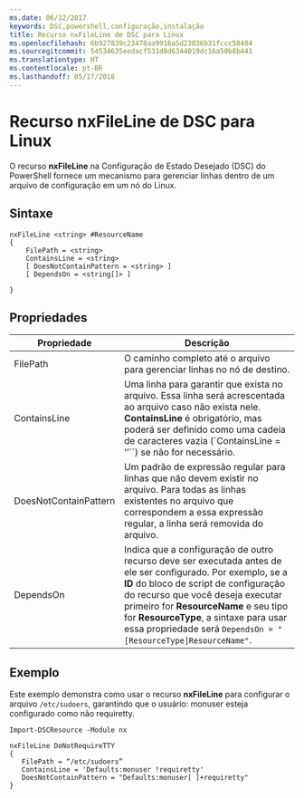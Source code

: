```yaml
---
ms.date: 06/12/2017
keywords: DSC,powershell,configuração,instalação
title: Recurso nxFileLine de DSC para Linux
ms.openlocfilehash: 6b927839c23478aa9916a5d23836b31fccc58484
ms.sourcegitcommit: 54534635eedacf531d8d6344019dc16a50b8b441
ms.translationtype: HT
ms.contentlocale: pt-BR
ms.lasthandoff: 05/17/2018
---
```

# <a name="dsc-for-linux-nxfileline-resource"></a>Recurso nxFileLine de DSC para Linux

O recurso **nxFileLine** na Configuração de Estado Desejado (DSC) do PowerShell fornece um mecanismo para gerenciar linhas dentro de um arquivo de configuração em um nó do Linux.

## <a name="syntax"></a>Sintaxe

```
nxFileLine <string> #ResourceName
{
    FilePath = <string>
    ContainsLine = <string>
    [ DoesNotContainPattern = <string> ]
    [ DependsOn = <string[]> ]

}
```

## <a name="properties"></a>Propriedades

|  Propriedade |  Descrição |
|---|---|
| FilePath| O caminho completo até o arquivo para gerenciar linhas no nó de destino.|
| ContainsLine| Uma linha para garantir que exista no arquivo. Essa linha será acrescentada ao arquivo caso não exista nele. **ContainsLine** é obrigatório, mas poderá ser definido como uma cadeia de caracteres vazia (`ContainsLine = ‘’``) se não for necessário.|
| DoesNotContainPattern| Um padrão de expressão regular para linhas que não devem existir no arquivo. Para todas as linhas existentes no arquivo que correspondem a essa expressão regular, a linha será removida do arquivo.|
| DependsOn | Indica que a configuração de outro recurso deve ser executada antes de ele ser configurado. Por exemplo, se a **ID** do bloco de script de configuração do recurso que você deseja executar primeiro for **ResourceName** e seu tipo for **ResourceType**, a sintaxe para usar essa propriedade será `DependsOn = "[ResourceType]ResourceName"`.|

## <a name="example"></a>Exemplo

Este exemplo demonstra como usar o recurso **nxFileLine** para configurar o arquivo `/etc/sudoers`, garantindo que o usuário: monuser esteja configurado como não requiretty.

```
Import-DSCResource -Module nx

nxFileLine DoNotRequireTTY
{
   FilePath = “/etc/sudoers”
   ContainsLine = 'Defaults:monuser !requiretty'
   DoesNotContainPattern = "Defaults:monuser[ ]+requiretty"
}
```
